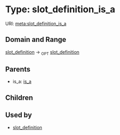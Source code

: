 
# Type: slot_definition_is_a




URI: [meta:slot_definition_is_a](https://w3id.org/biolink/biolinkml/meta/slot_definition_is_a)


## Domain and Range

[slot_definition](slot_definition.md) ->  <sub>OPT</sub> [slot_definition](slot_definition.md)

## Parents

 *  is_a: [is_a](is_a.md)

## Children


## Used by

 * [slot_definition](slot_definition.md)
